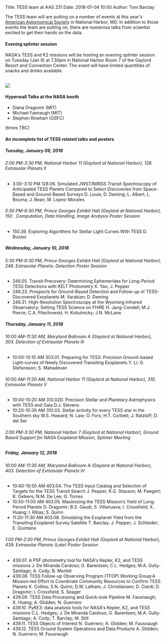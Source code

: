 Title: TESS team at AAS 231
Date: 2018-01-04 10:00
Author: Tom Barclay

The TESS team will are putting on a number of events at this year's [American Astronomical Society](https://aas.org/meetings/aas231) in National Harbor, MD. In addition to those events the team are putting on, there are numerous talks from scientist excited to get their hands on the data.

#### Evening splinter session

NASA's TESS and K2 missions will be hosting an evening splinter session on Tuesday (Jan 9) at 7.30pm in National Harbor Room 7 of the Gaylord Resort and Convention Center. The event will have limited quantities of snacks and drinks available. 

<br/>
<img class="img-responsive" style="max-width:67%;" src="images/AAS NationHarbor-Jan2018_poster-Spl-K2_TESS.png">
<br/>

#### Hyperwall Talks at the NASA booth

* Diana Dragomir (MIT)
* Michael Fasnaugh (MIT)
* Stephen Rinehart (GSFC)

(times TBC)

#### An incomplete list of TESS related talks and posters

##### Tuesday, January 09, 2018
###### 2:00 PM-3:30 PM, National Harbor 11 (Gaylord at National Harbor), 128. Extrasolar Planets II
* 3:00-3:10 PM 128.06. Simulated JWST/NIRISS Transit Spectroscopy of Anticipated TESS Planets Compared to Select Discoveries from Space-Based and Ground-Based Surveys D. Louie; D. Deming; L. Albert; L. Bouma; J. Bean; M. Lopez-Morales

###### 5:30 PM-6:30 PM, Prince Georges Exhibit Hall (Gaylord at National Harbor), 150 . Computation, Data Handling, Image Analysis Poster Session
* 150.39. Exploring Algorithms for Stellar Light Curves With TESS D. Buzasi

##### Wednesday, January 10, 2018
###### 5:30 PM-6:30 PM, Prince Georges Exhibit Hall (Gaylord at National Harbor), 246. Extrasolar Planets: Detection Poster Session
* 246.05. Transit Precovery: Determining Ephemerides for Long-Period TESS Detections with KELT Photometry X. Yao; J. Pepper
* 246.23. Prospects for Ground-Based Detection and Follow-up of TESS-Discovered Exoplanets M. Varakian; D. Deming
* 246.31. High-Resolution Spectroscopy at the Wyoming Infrared Observatory: Setting TESS Science on FHiRE H. Jang-Condell; M.J. Pierce; C.A. Pilachowski; H. Kobulnicky; J.N. McLane

##### Thursday, January 11, 2018
###### 10:00 AM-11:30 AM, Maryland Ballroom A (Gaylord at National Harbor), 303. Detection of Extrasolar Planets III
* 10:00-10:10 AM 303.01. Preparing for TESS: Precision Ground-based Light-curves of Newly Discovered Transiting Exoplanets Y. Li; G. Stefansson; S. Mahadevan

###### 10:00 AM-11:30 AM, National Harbor 11 (Gaylord at National Harbor), 310. Extrasolar Planets V
* 10:00-10:20 AM 310.02D. Precision Stellar and Planetary Astrophysics with TESS and Gaia D.J. Stevens
* 10:20-10:30 AM 310.03. Stellar activity for every TESS star in the Southern sky W.S. Howard; N. Law; O. Fors; H.T. Corbett; J. Ratzloff; D. del Ser

###### 2:00 PM-3:30 PM, National Harbor 7 (Gaylord at National Harbor), Ground Based Support for NASA Exoplanet Mission, Splinter Meeting

##### Friday, January 12, 2018
###### 10:00 AM-11:30 AM, Maryland Ballroom A (Gaylord at National Harbor), 403. Detection of Extrasolar Planets IV
* 10:40-10:50 AM 403.04. The TESS Input Catalog and Selection of Targets for the TESS Transit Search J. Pepper; K.G. Stassun; M. Paegert; R. Oelkers; N.M. De Lee; G. Torres
* 10:50-11:00 AM 403.05. Maximizing the TESS Mission’s Yield of Long-Period Planets
D. Dragomir; B.S. Gaudi; S. Villanueva; I. Crossfield; X. Huang; I. Ribas; S. Quinn
* 11:20-11:30 AM 403.08. Simulating the Exoplanet Yield from the Transiting Exoplanet Survey Satellite T. Barclay; J. Pepper; J. Schlieder; E. Quintana

###### 1:00 PM-2:00 PM, Prince Georges Exhibit Hall (Gaylord at National Harbor), 439. Extrasolar Planets (Late) Poster Session
* 439.07. A PSF photometry tool for NASA's Kepler, K2, and TESS missions J. De Miranda Cardoso; G. Barentsen; C.L. Hedges; M.A. Gully-Santiago; A. Cody; B. Montet
* 439.08. TESS Follow-up Observing Program (TFOP) Working Group:A Mission-led Effort to Coordinate Community Resources to Confirm TESS Planets K. Collins; S.N. Quinn; D.W. Latham; J. Christiansen; D. Ciardi; D. Dragomir; I. Crossfield; S. Seager
* 439.09. TESS Data Processing and Quick-look Pipeline M. Fausnaugh; X. Huang; A. Glidden; N. Guerrero
* 439.10. PyKE3: data analysis tools for NASA's Kepler, K2, and TESS missions C.L. Hedges; J. De Miranda Cardoso; G. Barentsen; M.A. Gully-Santiago; A. Cody; T. Barclay; M. Still
* 439.11. TESS Objects of Interest N. Guerrero; A. Glidden; M. Fausnaugh
* 439.12. TESS Ground System Operations and Data Products A. Glidden; N. Guerrero; M. Fausnaugh


